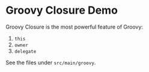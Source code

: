 Groovy Closure Demo
===================

Groovy Closure is the most powerful feature of Groovy:

1. `this`
2. `owner`
3. `delegate`

See the files under `src/main/groovy`.